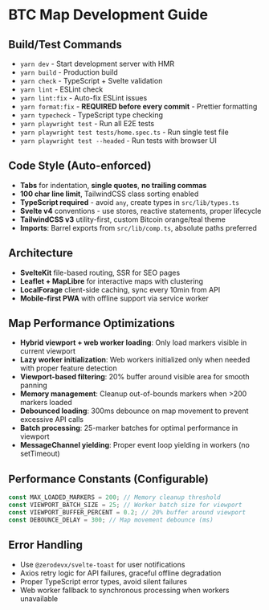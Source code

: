 # BTC Map Development Guide

## Build/Test Commands

- `yarn dev` - Start development server with HMR
- `yarn build` - Production build
- `yarn check` - TypeScript + Svelte validation
- `yarn lint` - ESLint check
- `yarn lint:fix` - Auto-fix ESLint issues
- `yarn format:fix` - **REQUIRED before every commit** - Prettier formatting
- `yarn typecheck` - TypeScript type checking
- `yarn playwright test` - Run all E2E tests
- `yarn playwright test tests/home.spec.ts` - Run single test file
- `yarn playwright test --headed` - Run tests with browser UI

## Code Style (Auto-enforced)

- **Tabs** for indentation, **single quotes**, **no trailing commas**
- **100 char line limit**, TailwindCSS class sorting enabled
- **TypeScript required** - avoid `any`, create types in `src/lib/types.ts`
- **Svelte v4** conventions - use stores, reactive statements, proper lifecycle
- **TailwindCSS v3** utility-first, custom Bitcoin orange/teal theme
- **Imports**: Barrel exports from `src/lib/comp.ts`, absolute paths preferred

## Architecture

- **SvelteKit** file-based routing, SSR for SEO pages
- **Leaflet + MapLibre** for interactive maps with clustering
- **LocalForage** client-side caching, sync every 10min from API
- **Mobile-first PWA** with offline support via service worker

## Map Performance Optimizations

- **Hybrid viewport + web worker loading**: Only load markers visible in current viewport
- **Lazy worker initialization**: Web workers initialized only when needed with proper feature detection
- **Viewport-based filtering**: 20% buffer around visible area for smooth panning
- **Memory management**: Cleanup out-of-bounds markers when >200 markers loaded
- **Debounced loading**: 300ms debounce on map movement to prevent excessive API calls
- **Batch processing**: 25-marker batches for optimal performance in viewport
- **MessageChannel yielding**: Proper event loop yielding in workers (no setTimeout)

## Performance Constants (Configurable)

```javascript
const MAX_LOADED_MARKERS = 200; // Memory cleanup threshold
const VIEWPORT_BATCH_SIZE = 25; // Worker batch size for viewport
const VIEWPORT_BUFFER_PERCENT = 0.2; // 20% buffer around viewport
const DEBOUNCE_DELAY = 300; // Map movement debounce (ms)
```

## Error Handling

- Use `@zerodevx/svelte-toast` for user notifications
- Axios retry logic for API failures, graceful offline degradation
- Proper TypeScript error types, avoid silent failures
- Web worker fallback to synchronous processing when workers unavailable
